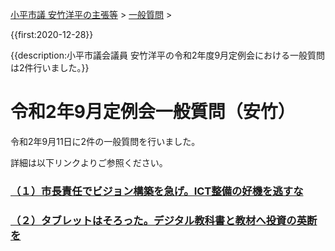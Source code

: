 <p class="breadcrumbs"><a href="../../../index.md">小平市議 安竹洋平の主張等</a> > <a href="../../index.md">一般質問</a> > 

{{first:2020-12-28}}

{{description:小平市議会議員 安竹洋平の令和2年度9月定例会における一般質問は2件行いました。}}

# 令和2年9月定例会一般質問（安竹）

令和2年9月11日に2件の一般質問を行いました。

詳細は以下リンクよりご参照ください。

### [（１）市長責任でビジョン構築を急げ。ICT整備の好機を逃すな](./1-sityou-vision-isoge.md)

### [（２）タブレットはそろった。デジタル教科書と教材へ投資の英断を](./2-digital-kyoukasyo-isoge.md)